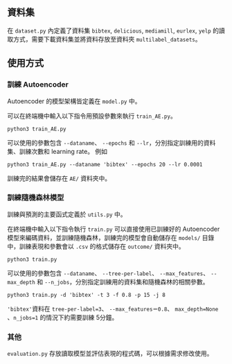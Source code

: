 ## 資料集
在 `dataset.py` 內定義了資料集 `bibtex`, `delicious`, `mediamill`, `eurlex`, `yelp`
的讀取方式，需要下載資料集並將資料存放至資料夾 `multilabel_datasets`。

## 使用方式
### 訓練 Autoencoder
Autoencoder 的模型架構皆定義在 `model.py` 中。

可以在終端機中輸入以下指令用預設參數來執行 `train_AE.py`。
```
python3 train_AE.py
```
可以使用的參數包含 `--dataname`、 `--epochs` 和 `--lr`，分別指定訓練用的資料集、訓練次數和 learning rate。
例如 
```
python3 train_AE.py --dataname 'bibtex' --epochs 20 --lr 0.0001 
```
訓練完的結果會儲存在 `AE/` 資料夾中。


### 訓練隨機森林模型
訓練與預測的主要函式定義於 `utils.py` 中。

在終端機中輸入以下指令執行 `train.py` 可以直接使用已訓練好的 Autoencoder 模型來編碼資料，並訓練隨機森林，訓練完的模型會自動儲存在 `models/` 目錄中，訓練表現和參數會以 `.csv` 的格式儲存在 `outcome/` 資料夾中。

```
python3 train.py 
```
可以使用的參數包含 `--dataname`、 `--tree-per-label`、 `--max_features`、 `--max_depth` 和 `--n_jobs`，分別指定訓練用的資料集和隨機森林的相關參數。
```
python3 train.py -d 'bibtex' -t 3 -f 0.8 -p 15 -j 8
```
`'bibtex'`資料在 `tree-per-label=3`、 `--max_features＝0.8`、 `max_depth=None` 、`n_jobs=1` 的情況下約需要訓練 5分鐘。

### 其他
`evaluation.py` 存放讀取模型並評估表現的程式碼，可以根據需求修改使用。
